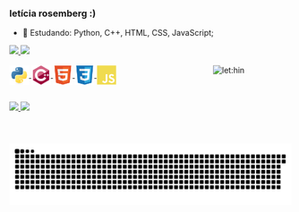 ### letícia rosemberg :)

- 🌱 Estudando: Python, C++, HTML, CSS, JavaScript;

<div>
  <a href="https://github.com/leticiarosemberg">
  <img height="150em" src="https://github-readme-stats.vercel.app/api?username=leticiarosemberg&show_icons=true&theme=dracula&include_all_commits=true&count_private=true"/>
  <img height="150em" src="https://github-readme-stats.vercel.app/api/top-langs/?username=leticiarosemberg&layout=compact&langs_count=7&theme=dracula"/>
</div>
  
<div style="display: inline_block"><br>
  <img align="center" alt="Let-Python" height="35" width="35" src="https://raw.githubusercontent.com/devicons/devicon/master/icons/python/python-original.svg">
  <img align="center" alt="Let-cplusplus" height="35" width="35" src="https://raw.githubusercontent.com/devicons/devicon/master/icons/cplusplus/cplusplus-original.svg">
  <img align="center" alt="Let-HTML" height="35" width="35" src="https://raw.githubusercontent.com/devicons/devicon/master/icons/html5/html5-original.svg">
  <img align="center" alt="Let-CSS" height="35" width="35" src="https://raw.githubusercontent.com/devicons/devicon/master/icons/css3/css3-original.svg">
  <img align="center" alt="Let-Js" height="35" width="35" src="https://raw.githubusercontent.com/devicons/devicon/master/icons/javascript/javascript-plain.svg">
  <img align="right" alt="let:hin" height="140" width="140" src="https://data.whicdn.com/images/354368344/original.jpg?t=1617129802">
</div>
  
##
  
<div>
   <a href="https://discord.gg/vzgFgHRN" target="_blank"><img src="https://img.shields.io/badge/Discord-7289DA?style=for-the-badge&logo=discord&logoColor=white" target="_blank">
   <a href="https://instagram.com/rosembergx" target="_blank"><img src="https://img.shields.io/badge/-Instagram-%23E4405F?style=for-the-badge&logo=instagram&logoColor=white" target="_blank"></a>
     
   ![Snake animation](https://github.com/leticiarosemberg/leticiarosemberg/blob/output/github-contribution-grid-snake.svg)
</div>
